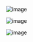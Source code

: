 ![image](https://user-images.githubusercontent.com/49730521/125185292-ba394880-e241-11eb-9b8f-c179380a9ee1.png)


![image](https://user-images.githubusercontent.com/49730521/125185313-d76e1700-e241-11eb-9957-4d91115a4b92.png)


![image](https://user-images.githubusercontent.com/49730521/125185328-ee146e00-e241-11eb-81e8-03593c6bdef7.png)
